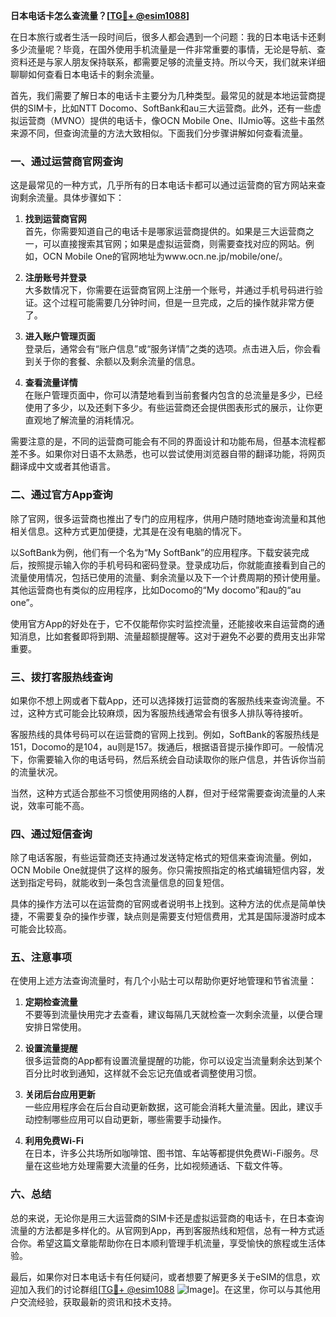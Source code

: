 **日本电话卡怎么查流量？[[TG💪+ @esim1088](https://t.me/s/esim1088)]**

在日本旅行或者生活一段时间后，很多人都会遇到一个问题：我的日本电话卡还剩多少流量呢？毕竟，在国外使用手机流量是一件非常重要的事情，无论是导航、查资料还是与家人朋友保持联系，都需要足够的流量支持。所以今天，我们就来详细聊聊如何查看日本电话卡的剩余流量。

首先，我们需要了解日本的电话卡主要分为几种类型。最常见的就是本地运营商提供的SIM卡，比如NTT Docomo、SoftBank和au三大运营商。此外，还有一些虚拟运营商（MVNO）提供的电话卡，像OCN Mobile One、IIJmio等。这些卡虽然来源不同，但查询流量的方法大致相似。下面我们分步骤讲解如何查看流量。

### 一、通过运营商官网查询

这是最常见的一种方式，几乎所有的日本电话卡都可以通过运营商的官方网站来查询剩余流量。具体步骤如下：

1. **找到运营商官网**  
   首先，你需要知道自己的电话卡是哪家运营商提供的。如果是三大运营商之一，可以直接搜索其官网；如果是虚拟运营商，则需要查找对应的网站。例如，OCN Mobile One的官网地址为www.ocn.ne.jp/mobile/one/。

2. **注册账号并登录**  
   大多数情况下，你需要在运营商官网上注册一个账号，并通过手机号码进行验证。这个过程可能需要几分钟时间，但是一旦完成，之后的操作就非常方便了。

3. **进入账户管理页面**  
   登录后，通常会有“账户信息”或“服务详情”之类的选项。点击进入后，你会看到关于你的套餐、余额以及剩余流量的信息。

4. **查看流量详情**  
   在账户管理页面中，你可以清楚地看到当前套餐内包含的总流量是多少，已经使用了多少，以及还剩下多少。有些运营商还会提供图表形式的展示，让你更直观地了解流量的消耗情况。

需要注意的是，不同的运营商可能会有不同的界面设计和功能布局，但基本流程都差不多。如果你对日语不太熟悉，也可以尝试使用浏览器自带的翻译功能，将网页翻译成中文或者其他语言。

### 二、通过官方App查询

除了官网，很多运营商也推出了专门的应用程序，供用户随时随地查询流量和其他相关信息。这种方式更加便捷，尤其是在没有电脑的情况下。

以SoftBank为例，他们有一个名为“My SoftBank”的应用程序。下载安装完成后，按照提示输入你的手机号码和密码登录。登录成功后，你就能直接看到自己的流量使用情况，包括已使用的流量、剩余流量以及下一个计费周期的预计使用量。其他运营商也有类似的应用程序，比如Docomo的“My docomo”和au的“au one”。

使用官方App的好处在于，它不仅能帮你实时监控流量，还能接收来自运营商的通知消息，比如套餐即将到期、流量超额提醒等。这对于避免不必要的费用支出非常重要。

### 三、拨打客服热线查询

如果你不想上网或者下载App，还可以选择拨打运营商的客服热线来查询流量。不过，这种方式可能会比较麻烦，因为客服热线通常会有很多人排队等待接听。

客服热线的具体号码可以在运营商的官网上找到。例如，SoftBank的客服热线是151，Docomo的是104，au则是157。拨通后，根据语音提示操作即可。一般情况下，你需要输入你的电话号码，然后系统会自动读取你的账户信息，并告诉你当前的流量状况。

当然，这种方式适合那些不习惯使用网络的人群，但对于经常需要查询流量的人来说，效率可能不高。

### 四、通过短信查询

除了电话客服，有些运营商还支持通过发送特定格式的短信来查询流量。例如，OCN Mobile One就提供了这样的服务。你只需按照指定的格式编辑短信内容，发送到指定号码，就能收到一条包含流量信息的回复短信。

具体的操作方法可以在运营商的官网或者说明书上找到。这种方法的优点是简单快捷，不需要复杂的操作步骤，缺点则是需要支付短信费用，尤其是国际漫游时成本可能会比较高。

### 五、注意事项

在使用上述方法查询流量时，有几个小贴士可以帮助你更好地管理和节省流量：

1. **定期检查流量**  
   不要等到流量快用完才去查看，建议每隔几天就检查一次剩余流量，以便合理安排日常使用。

2. **设置流量提醒**  
   很多运营商的App都有设置流量提醒的功能，你可以设定当流量剩余达到某个百分比时收到通知，这样就不会忘记充值或者调整使用习惯。

3. **关闭后台应用更新**  
   一些应用程序会在后台自动更新数据，这可能会消耗大量流量。因此，建议手动控制哪些应用可以自动更新，哪些需要手动操作。

4. **利用免费Wi-Fi**  
   在日本，许多公共场所如咖啡馆、图书馆、车站等都提供免费Wi-Fi服务。尽量在这些地方处理需要大流量的任务，比如视频通话、下载文件等。

### 六、总结

总的来说，无论你是用三大运营商的SIM卡还是虚拟运营商的电话卡，在日本查询流量的方法都是多样化的。从官网到App，再到客服热线和短信，总有一种方式适合你。希望这篇文章能帮助你在日本顺利管理手机流量，享受愉快的旅程或生活体验。

最后，如果你对日本电话卡有任何疑问，或者想要了解更多关于eSIM的信息，欢迎加入我们的讨论群组[[TG💪+ @esim1088](https://t.me/s/esim1088) ![Image](https://i.postimg.cc/4NQfJmqS/Snipaste-2025-05-13-00-14-12.png)]。在这里，你可以与其他用户交流经验，获取最新的资讯和技术支持。
